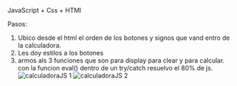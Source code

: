 JavaScript + Css + HTMl 

Pasos:
 1) Ubico desde el html el orden de los botones y signos que vand entro de la calculadora.
 2) Les doy estilos a los botones
 3) armos als 3 funciones que son para display para clear y para calcular. con la funcion eval() dentro de un try/catch resuelvo el 80% de js.![calculadoraJS 1](https://github.com/flafle/calcu2022/assets/104147078/b39c43fe-fe4a-46e8-b34d-340df0914820)
![calculadoraJS 2](https://github.com/flafle/calcu2022/assets/104147078/d6fcce03-c9c0-47cc-946e-c49dc859b69a)
